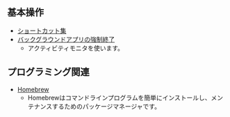 
## 基本操作

- [ショートカット集](macosx-shortcut.md)
- [バックグラウンドアプリの強制終了](how-to-close-background-apps.md)
    - アクティビティモニタを使います。

## プログラミング関連

- [Homebrew](homebrew.md)
    - Homebrewはコマンドラインプログラムを簡単にインストールし、メンテナンスするためのパッケージマネージャです。